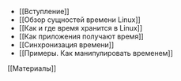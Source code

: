 * [[Вступление]]
* [[Обзор сущностей времени Linux]]
* [[Как и где время хранится в Linux]]
* [[Как приложения получают время]]
* [[Синхронизация времени]]
* [[Примеры. Как манипулировать временем]]


[[Материалы]]